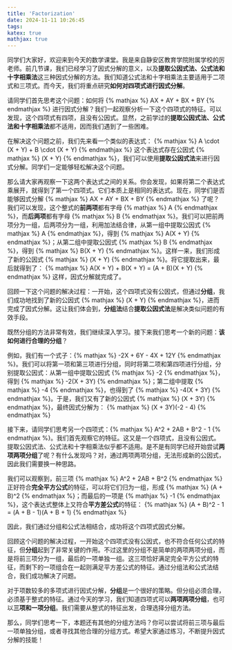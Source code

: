 ```yaml
---
title: 'Factorization'
date: 2024-11-11 10:26:45
tags:
katex: true
mathjax: true
---
```


同学们大家好，欢迎来到今天的数学课堂。我是来自静安区教育学院附属学校的厉老师。前几节课，我们已经学习了因式分解的意义，以及**提取公因式法、公式法和十字相乘法**这三种因式分解的方法。我们知道公式法和十字相乘法主要适用于二项式和三项式。而今天，我们将重点研究**如何对四项式进行因式分解**。

请同学们首先思考这个问题：如何将 {% mathjax %} AX + AY + BX + BY {% endmathjax %} 进行因式分解？我们一起观察分析一下这个四项式的特征。可以发现，这个四项式有四项，且没有公因式。显然，之前学过的**提取公因式法、公式法和十字相乘法**都不适用，因而我们遇到了一些困难。

在解决这个问题之前，我们先来看一个类似的表达式：
{% mathjax %}
A \cdot (X + Y) + B \cdot (X + Y)
{% endmathjax %}
这个表达式存在公因式 {% mathjax %} (X + Y) {% endmathjax %}，我们可以使用**提取公因式法**来进行因式分解。同学们一定能够轻松解决这个问题。

那么请大家再观察一下这两个表达式之间的关系。你会发现，如果将第二个表达式乘展开，就得到了第一个四项式。它们本质上是相同的表达式。现在，同学们是否能够因式分解 {% mathjax %} AX + AY + BX + BY {% endmathjax %} 了呢？我们可以发现，这个整式的**前两项**都有字母 {% mathjax %} A {% endmathjax %}，而**后两项**都有字母 {% mathjax %} B {% endmathjax %}。我们可以把前两项分为一组，后两项分为一组，利用加法结合律，从第一组中提取公因式 {% mathjax %} A {% endmathjax %}，得到 {% mathjax %} A(X + Y) {% endmathjax %}；从第二组中提取公因式 {% mathjax %} B {% endmathjax %}，得到 {% mathjax %} B(X + Y) {% endmathjax %}。这样一来，我们形成了新的公因式 {% mathjax %} (X + Y) {% endmathjax %}。将它提取出来，最后就得到了：
{% mathjax %}
A(X + Y) + B(X + Y) = (A + B)(X + Y)
{% endmathjax %}
这样，因式分解就完成了。

回顾一下这个问题的解决过程：一开始，这个四项式没有公因式，但通过**分组**，我们成功地找到了新的公因式 {% mathjax %} (X + Y) {% endmathjax %}，进而完成了因式分解。这让我们体会到，**分组法**结合**提取公因式法**是解决类似问题的有效手段。

既然分组的方法非常有效，我们继续深入学习。接下来我们思考一个新的问题：**该如何进行合理的分组**？

例如，我们有一个式子：{% mathjax %} -2X + 6Y - 4X + 12Y {% endmathjax %}。我们可以将第一项和第三项进行分组，同时将第二项和第四项进行分组，分别提取公因式：从第一组中提取公因式 {% mathjax %} -2 {% endmathjax %}，得到 {% mathjax %} -2(X + 3Y) {% endmathjax %}；第二组中提取 {% mathjax %} -4 {% endmathjax %}，也得到了 {% mathjax %} -4(X + 3Y) {% endmathjax %}。于是，我们又有了新的公因式 {% mathjax %} (X + 3Y) {% endmathjax %}，最终因式分解为：
{% mathjax %}
(X + 3Y)(-2 - 4)
{% endmathjax %}

接下来，请同学们思考另一个四项式：{% mathjax %} A^2 + 2AB + B^2 - 1 {% endmathjax %}。我们首先观察它的特征。这又是一个四项式，且没有公因式。提取公因式法、公式法和十字相乘法似乎都不适用。是不是有同学已经开始尝试**两项两项分组**了呢？有什么发现吗？对，通过两项两项分组，无法形成新的公因式，因此我们需要换一种思路。

我们可以观察到，前三项 {% mathjax %} A^2 + 2AB + B^2 {% endmathjax %} 正好符合**完全平方公式**的特征，可以将它们归为一组，形成 {% mathjax %} (A + B)^2 {% endmathjax %}；而最后的一项是 {% mathjax %} -1 {% endmathjax %}，这个表达式整体上又符合**平方差公式**的特征：
{% mathjax %}
(A + B)^2 - 1 = (A + B - 1)(A + B + 1)
{% endmathjax %}

因此，我们通过分组和公式法相结合，成功将这个四项式因式分解。

回顾这个问题的解决过程，一开始这个四项式没有公因式，也不符合任何公式的特征，但**分组**起到了非常关键的作用。不过这里的分组不是简单的两项两项分组，而是将前三项分为一组，最后的一项单独一组。这三项恰好满足完全平方公式的特征，而剩下的一项组合在一起则满足平方差公式的特征。通过分组法和公式法结合，我们成功解决了问题。

对于项数较多的多项式进行因式分解，**分组**是一个很好的策略。但分组必须合理，必须基于整式的特征。通过今天的学习，我们知道四项式可以**两项两项分组**，也可以**三项和一项分组**。我们需要从整式的特征出发，合理选择分组方法。

那么，同学们思考一下，本题还有其他的分组方法吗？你可以尝试将前三项与最后一项单独分组，或者寻找其他合理的分组方式。希望大家通过练习，不断提升因式分解的技能！

